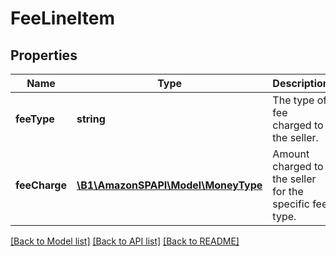 # FeeLineItem

## Properties
Name | Type | Description | Notes
------------ | ------------- | ------------- | -------------
**feeType** | **string** | The type of fee charged to the seller. | 
**feeCharge** | [**\B1\AmazonSPAPI\Model\MoneyType**](MoneyType.md) | Amount charged to the seller for the specific fee type. | 

[[Back to Model list]](../README.md#documentation-for-models) [[Back to API list]](../README.md#documentation-for-api-endpoints) [[Back to README]](../README.md)



